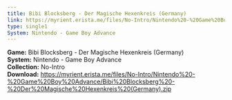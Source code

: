 ```yaml
---
title: Bibi Blocksberg - Der Magische Hexenkreis (Germany)
link: https://myrient.erista.me/files/No-Intro/Nintendo%20-%20Game%20Boy%20Advance/Bibi%20Blocksberg%20-%20Der%20Magische%20Hexenkreis%20(Germany).zip
type: single1
System: Nintendo - Game Boy Advance
---
```

<b>Game:</b> Bibi Blocksberg - Der Magische Hexenkreis (Germany)<br>
<b>System:</b> Nintendo - Game Boy Advance<br>
<b>Collection:</b> No-Intro<br>
<b>Download:</b> https://myrient.erista.me/files/No-Intro/Nintendo%20-%20Game%20Boy%20Advance/Bibi%20Blocksberg%20-%20Der%20Magische%20Hexenkreis%20(Germany).zip